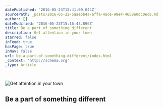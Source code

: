 ```yaml
---
datePublished: '2016-05-23T15:41:09.044Z'
sourcePath: _posts/2016-05-22-5aae5b4a-affa-4ace-90e4-4658e0dc0ec8.md
author: []
dateModified: '2016-05-23T15:16:43.896Z'
title: Be a part of something different
description: Get attention in your town
starred: false
inFeed: true
hasPage: true
inNav: false
url: be-a-part-of-something-different/index.html
_context: 'http://schema.org'
_type: Article

---
```

![Get attention in your town](https://s3-us-west-2.amazonaws.com/the-grid-img/p/f4cc98065461487fd3d63d1cd6babd2535e5de3b.jpg)

## Be a part of something different